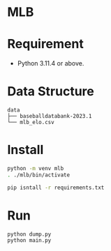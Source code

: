 # MLB

# Requirement

- Python 3.11.4 or above.

# Data Structure

```
data
├── baseballdatabank-2023.1
└── mlb_elo.csv
```

# Install

```sh
python -m venv mlb
. ./mlb/bin/activate
```

```sh
pip isntall -r requirements.txt
```

# Run

```sh
python dump.py
python main.py
```